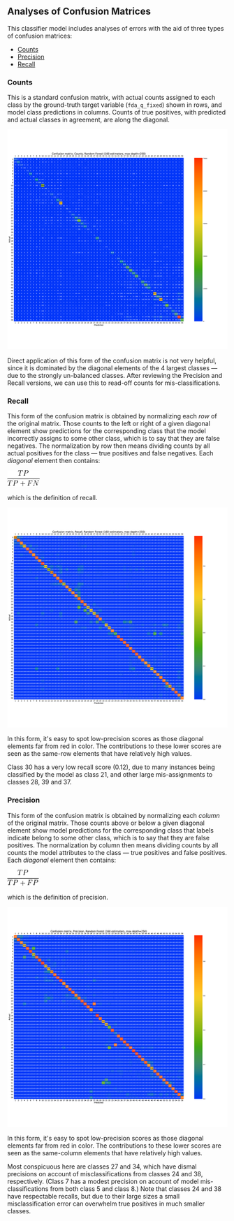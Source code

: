 ## Analyses of Confusion Matrices

This classifier model includes analyses of errors with the aid of three types of confusion matrices:

* [Counts](#Counts)
* [Precision](#Precision)
* [Recall](#Recall)

### Counts

This is a standard confusion matrix, with actual counts assigned to each class by the ground-truth target variable (`fda_q_fixed`) shown in rows, and model class predictions in columns.
Counts of true positives, with predicted and actual classes in agreement, are along the diagonal.

![Counts Confusion Matrix, Random Forest (160 estimators, maximum depth 250)](ConfusionMatrixCountsRandomForest160EstimatorsMaxDepth-250.png "Counts Confusion Matrix, Random Forest (160 estimators, maximum depth 250)")

Direct application of this form of the confusion matrix is not very helpful, since it is dominated by the diagonal elements of the 4 largest classes &mdash; due to the strongly un-balanced classes.
After reviewing the Precision and Recall versions, we can use this to read-off counts for mis-classifications.


### Recall

This form of the confusion matrix is obtained by normalizing each *row* of the original matrix.
Those counts to the left or right of a given diagonal element show predictions for the corresponding class that the model incorrectly assigns to some other class, which is to say that they are false negatives.
The normalization by row then means dividing counts by all actual positives for the class &mdash; true positives and false negatives.
Each *diagonal* element then contains:

<!--
$$ \dfrac{TP}{TP + FN} $$
-->
![](recallFormula.png)

which is the definition of recall.

![Recall Confusion Matrix, Random Forest (160 estimators, maximum depth 250)](ConfusionMatrixRecallRandomForest160EstimatorsMaxDepth-250.png "Recall Confusion Matrix, Random Forest (160 estimators, maximum depth 250)")

In this form, it's easy to spot low-precision scores as those diagonal elements far from red in color.
The contributions to these lower scores are seen as the same-row elements that have relatively high values.

Class 30 has a very low recall score (0.12), due to many instances being classified by the model as class 21, and other large mis-assignments to classes 28, 39 and 37.

### Precision

This form of the confusion matrix is obtained by normalizing each *column* of the original matrix.
Those counts above or below a given diagonal element show model predictions for the corresponding class that labels indicate belong to some other class, which is to say that they are false positives.
The normalization by column then means dividing counts by all counts the model attributes to the class &mdash; true positives and false positives.
Each *diagonal* element then contains:

<!--
$$ \dfrac{TP}{TP + FP} $$
-->
![](precisionFormula.png)

which is the definition of precision.

![Precision Confusion Matrix, Random Forest (160 estimators, maximum depth 250)](ConfusionMatrixPrecisionRandomForest160EstimatorsMaxDepth-250.png "Precision Confusion Matrix, Random Forest (160 estimators, maximum depth 250)")

In this form, it's easy to spot low-precision scores as those diagonal elements far from red in color.
The contributions to these lower scores are seen as the same-column elements that have relatively high values.

Most conspicuous here are classes 27 and 34, which have dismal precisions on account of misclassifications from classes 24 and 38, respectively.
(Class 7 has a modest precision on account of model mis-classifications from both class 5 and class 8.)
Note that classes 24 and 38 have respectable recalls, but due to their large sizes a small misclassification error can overwhelm true positives in much smaller classes.

